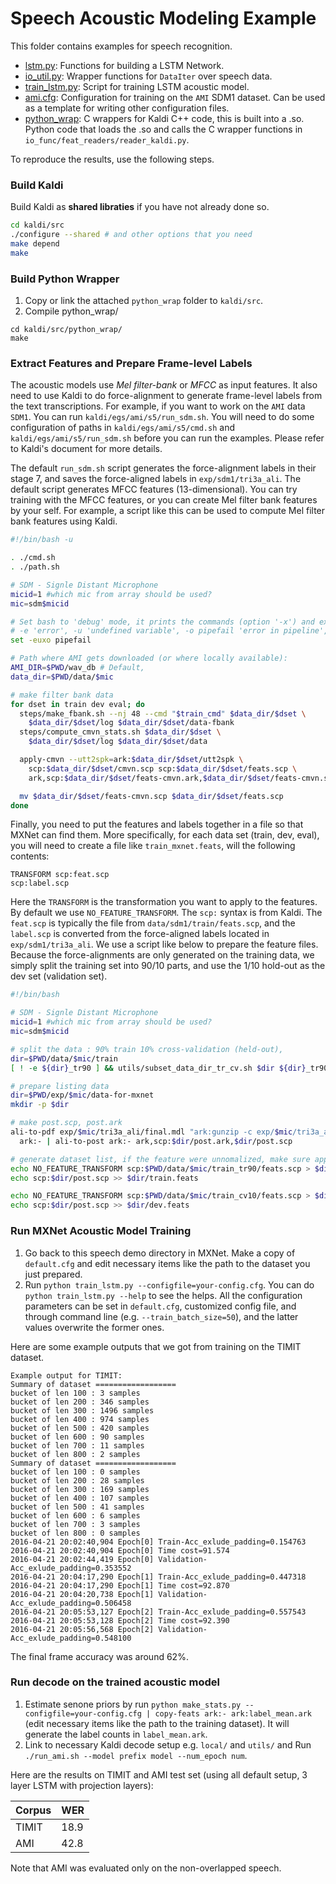 Speech Acoustic Modeling Example
================================
This folder contains examples for speech recognition.

- [lstm.py](lstm.py): Functions for building a LSTM Network.
- [io_util.py](io_util.py): Wrapper functions for `DataIter` over speech data.
- [train_lstm.py](train_lstm.py): Script for training LSTM acoustic model.
- [ami.cfg](ami.cfg): Configuration for training on the `AMI` SDM1 dataset. Can be used as a template for writing other configuration files.
- [python_wrap](python_wrap): C wrappers for Kaldi C++ code, this is built into a .so. Python code that loads the .so and calls the C wrapper functions in `io_func/feat_readers/reader_kaldi.py`.

To reproduce the results, use the following steps.

### Build Kaldi

Build Kaldi as **shared libraties** if you have not already done so.

```bash
cd kaldi/src
./configure --shared # and other options that you need
make depend
make
```

### Build Python Wrapper

1. Copy or link the attached `python_wrap` folder to `kaldi/src`.
2. Compile python_wrap/

```
cd kaldi/src/python_wrap/
make
```

### Extract Features and Prepare Frame-level Labels

The acoustic models use *Mel filter-bank* or *MFCC* as input features. It also need to use Kaldi to do force-alignment to generate frame-level labels from the text transcriptions. For example, if you want to work on the `AMI` data `SDM1`. You can run `kaldi/egs/ami/s5/run_sdm.sh`. You will need to do some configuration of paths in `kaldi/egs/ami/s5/cmd.sh` and `kaldi/egs/ami/s5/run_sdm.sh` before you can run the examples. Please refer to Kaldi's document for more details.

The default `run_sdm.sh` script generates the force-alignment labels in their stage 7, and saves the force-aligned labels in `exp/sdm1/tri3a_ali`. The default script generates MFCC features (13-dimensional). You can try training with the MFCC features, or you can create Mel filter bank features by your self. For example, a script like this can be used to compute Mel filter bank features using Kaldi.

```bash
#!/bin/bash -u

. ./cmd.sh
. ./path.sh

# SDM - Signle Distant Microphone
micid=1 #which mic from array should be used?
mic=sdm$micid

# Set bash to 'debug' mode, it prints the commands (option '-x') and exits on :
# -e 'error', -u 'undefined variable', -o pipefail 'error in pipeline',
set -euxo pipefail

# Path where AMI gets downloaded (or where locally available):
AMI_DIR=$PWD/wav_db # Default,
data_dir=$PWD/data/$mic

# make filter bank data
for dset in train dev eval; do
  steps/make_fbank.sh --nj 48 --cmd "$train_cmd" $data_dir/$dset \
    $data_dir/$dset/log $data_dir/$dset/data-fbank
  steps/compute_cmvn_stats.sh $data_dir/$dset \
    $data_dir/$dset/log $data_dir/$dset/data

  apply-cmvn --utt2spk=ark:$data_dir/$dset/utt2spk \
    scp:$data_dir/$dset/cmvn.scp scp:$data_dir/$dset/feats.scp \
    ark,scp:$data_dir/$dset/feats-cmvn.ark,$data_dir/$dset/feats-cmvn.scp

  mv $data_dir/$dset/feats-cmvn.scp $data_dir/$dset/feats.scp
done
```

Finally, you need to put the features and labels together in a file so that MXNet can find them. More specifically, for each data set (train, dev, eval), you will need to create a file like `train_mxnet.feats`, will the following contents:

```
TRANSFORM scp:feat.scp
scp:label.scp
```

Here the `TRANSFORM` is the transformation you want to apply to the features. By default we use `NO_FEATURE_TRANSFORM`. The `scp:` syntax is from Kaldi. The `feat.scp` is typically the file from `data/sdm1/train/feats.scp`, and the `label.scp` is converted from the force-aligned labels located in `exp/sdm1/tri3a_ali`. We use a script like below to prepare the feature files. Because the force-alignments are only generated on the training data, we simply split the training set into 90/10 parts, and use the 1/10 hold-out as the dev set (validation set).

```bash
#!/bin/bash

# SDM - Signle Distant Microphone
micid=1 #which mic from array should be used?
mic=sdm$micid

# split the data : 90% train 10% cross-validation (held-out),
dir=$PWD/data/$mic/train
[ ! -e ${dir}_tr90 ] && utils/subset_data_dir_tr_cv.sh $dir ${dir}_tr90 ${dir}_cv10

# prepare listing data
dir=$PWD/exp/$mic/data-for-mxnet
mkdir -p $dir

# make post.scp, post.ark
ali-to-pdf exp/$mic/tri3a_ali/final.mdl "ark:gunzip -c exp/$mic/tri3a_ali/ali.*.gz |" \
  ark:- | ali-to-post ark:- ark,scp:$dir/post.ark,$dir/post.scp

# generate dataset list, if the feature were unnomalized, make sure apply mean-variance normalization first (e.g. apply-cmvn in kaldi)
echo NO_FEATURE_TRANSFORM scp:$PWD/data/$mic/train_tr90/feats.scp > $dir/train.feats
echo scp:$dir/post.scp >> $dir/train.feats

echo NO_FEATURE_TRANSFORM scp:$PWD/data/$mic/train_cv10/feats.scp > $dir/dev.feats
echo scp:$dir/post.scp >> $dir/dev.feats
```

### Run MXNet Acoustic Model Training

1. Go back to this speech demo directory in MXNet. Make a copy of `default.cfg` and edit necessary items like the path to the dataset you just prepared.
2. Run `python train_lstm.py --configfile=your-config.cfg`. You can do `python train_lstm.py --help` to see the helps. All the configuration parameters can be set in `default.cfg`, customized config file, and through command line (e.g. `--train_batch_size=50`), and the latter values overwrite the former ones.

Here are some example outputs that we got from training on the TIMIT dataset.

```
Example output for TIMIT:
Summary of dataset ==================
bucket of len 100 : 3 samples
bucket of len 200 : 346 samples
bucket of len 300 : 1496 samples
bucket of len 400 : 974 samples
bucket of len 500 : 420 samples
bucket of len 600 : 90 samples
bucket of len 700 : 11 samples
bucket of len 800 : 2 samples
Summary of dataset ==================
bucket of len 100 : 0 samples
bucket of len 200 : 28 samples
bucket of len 300 : 169 samples
bucket of len 400 : 107 samples
bucket of len 500 : 41 samples
bucket of len 600 : 6 samples
bucket of len 700 : 3 samples
bucket of len 800 : 0 samples
2016-04-21 20:02:40,904 Epoch[0] Train-Acc_exlude_padding=0.154763
2016-04-21 20:02:40,904 Epoch[0] Time cost=91.574
2016-04-21 20:02:44,419 Epoch[0] Validation-Acc_exlude_padding=0.353552
2016-04-21 20:04:17,290 Epoch[1] Train-Acc_exlude_padding=0.447318
2016-04-21 20:04:17,290 Epoch[1] Time cost=92.870
2016-04-21 20:04:20,738 Epoch[1] Validation-Acc_exlude_padding=0.506458
2016-04-21 20:05:53,127 Epoch[2] Train-Acc_exlude_padding=0.557543
2016-04-21 20:05:53,128 Epoch[2] Time cost=92.390
2016-04-21 20:05:56,568 Epoch[2] Validation-Acc_exlude_padding=0.548100
```

The final frame accuracy was around 62%.

### Run decode on the trained acoustic model

1. Estimate senone priors by run `python make_stats.py --configfile=your-config.cfg | copy-feats ark:- ark:label_mean.ark` (edit necessary items like the path to the training dataset). It will generate the label counts in `label_mean.ark`. 
2. Link to necessary Kaldi decode setup e.g. `local/` and `utils/` and Run `./run_ami.sh --model prefix model --num_epoch num`. 

Here are the results on TIMIT and AMI test set (using all default setup, 3 layer LSTM with projection layers):

| Corpus | WER |
|--------|-----|
|TIMIT   | 18.9|
|AMI     | 42.8|

Note that AMI was evaluated only on the non-overlapped speech.


